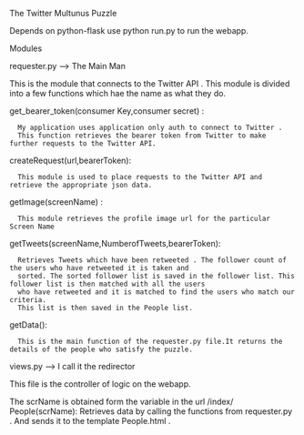 The Twitter Multunus Puzzle

Depends on python-flask
use python run.py to run the webapp.

Modules

requester.py --> The Main Man


   This is the module that connects to the Twitter API .
   This module is divided into a few functions which hae the name as what they do.
   
   get_bearer_token(consumer Key,consumer secret) :
   
      My application uses application only auth to connect to Twitter .
      This function retrieves the bearer token from Twitter to make further requests to the Twitter API.
      
      
   createRequest(url,bearerToken):
   
      This module is used to place requests to the Twitter API and retrieve the appropriate json data.
      
      
   getImage(screenName) :
   
      This module retrieves the profile image url for the particular Screen Name
   
   
   getTweets(screenName,NumberofTweets,bearerToken): 
   
      Retrieves Tweets which have been retweeted . The follower count of the users who have retweeted it is taken and 
      sorted. The sorted follower list is saved in the follower list. This follower list is then matched with all the users 
      who have retweeted and it is matched to find the users who match our criteria.
      This list is then saved in the People list.


   getData():
   
      This is the main function of the requester.py file.It returns the details of the people who satisfy the puzzle.
      
views.py --> I call it the redirector
  
  This file is the controller of logic on the webapp. 
  
  
  The scrName is obtained form the variable in the url /index/<scrName>
  People(scrName):
      Retrieves data by calling the functions from requester.py . And sends it to the template People.html .
      
  
   
   
